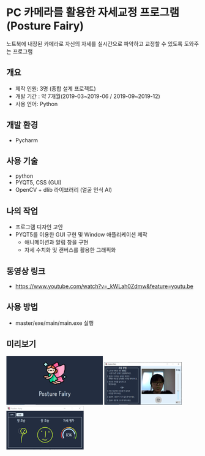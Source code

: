 # PC 카메라를 활용한 자세교정 프로그램 (Posture Fairy)

노트북에 내장된 카메라로 자신의 자세를 실시간으로 파악하고 교정할 수 있도록 도와주는 프로그램

## 개요

+ 제작 인원: 3명 (종합 설계 프로젝트)
+ 개발 기간 : 약 7개월(2019-03\~2019-06 / 2019-09\~2019-12)
+ 사용 언어: Python

## 개발 환경

+ Pycharm

## 사용 기술

+ python
+ PYQT5, CSS (GUI)
+ OpenCV + dlib 라이브러리 (얼굴 인식 AI)

## 나의 작업

+ 프로그램 디자인 고안
+ PYQT5를 이용한 GUI 구현 및 Window 애플리케이션 제작
  + 애니메이션과 알림 창을 구현
  + 자세 수치화 및 캔버스를 활용한 그래픽화

## 동영상 링크

+ https://www.youtube.com/watch?v=_kWLah0Zdmw&feature=youtu.be

## 사용 방법

+ master/exe/main/main.exe 실행

## 미리보기

<img src="./image/그림1.png" width="50%" height="50%"> 

<img src="./image/그림2.png" width="40%" height="40%">

<img src="./image/그림3.png" width="40%" height="40%">
